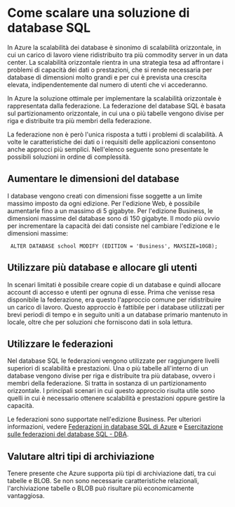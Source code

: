 <properties linkid="manage-services-how-to-scale-a-sqldb" urlDisplayName="How to scale" pageTitle="How to scale a SQL Database - Azure" metaKeywords="" description="Learn about options for scaling your SQL Database in Azure." metaCanonical="" services="sql-database" documentationCenter="" title="How to Scale a SQL Database Solution" authors="" solutions="" manager="" editor="" />

Come scalare una soluzione di database SQL
==========================================

In Azure la scalabilità dei database è sinonimo di scalabilità orizzontale, in cui un carico di lavoro viene ridistribuito tra più commodity server in un data center. La scalabilità orizzontale rientra in una strategia tesa ad affrontare i problemi di capacità dei dati o prestazioni, che si rende necessaria per database di dimensioni molto grandi e per cui è prevista una crescita elevata, indipendentemente dal numero di utenti che vi accederanno.

In Azure la soluzione ottimale per implementare la scalabilità orizzontale è rappresentata dalla federazione. La federazione del database SQL è basata sul partizionamento orizzontale, in cui una o più tabelle vengono divise per riga e distribuite tra più membri della federazione.

La federazione non è però l'unica risposta a tutti i problemi di scalabilità. A volte le caratteristiche dei dati o i requisiti delle applicazioni consentono anche approcci più semplici. Nell'elenco seguente sono presentate le possibili soluzioni in ordine di complessità.

Aumentare le dimensioni del database
------------------------------------

I database vengono creati con dimensioni fisse soggette a un limite massimo imposto da ogni edizione. Per l'edizione Web, è possibile aumentarle fino a un massimo di 5 gigabyte. Per l'edizione Business, le dimensioni massime del database sono di 150 gigabyte. Il modo più ovvio per incrementare la capacità dei dati consiste nel cambiare l'edizione e le dimensioni massime:

     ALTER DATABASE school MODIFY (EDITION = 'Business', MAXSIZE=10GB);

Utilizzare più database e allocare gli utenti
---------------------------------------------

In scenari limitati è possibile creare copie di un database e quindi allocare account di accesso e utenti per ognuna di esse. Prima che venisse resa disponibile la federazione, era questo l'approccio comune per ridistribuire un carico di lavoro. Questo approccio è fattibile per i database utilizzati per brevi periodi di tempo e in seguito uniti a un database primario mantenuto in locale, oltre che per soluzioni che forniscono dati in sola lettura.

Utilizzare le federazioni
-------------------------

Nel database SQL le federazioni vengono utilizzate per raggiungere livelli superiori di scalabilità e prestazioni. Una o più tabelle all'interno di un database vengono divise per riga e distribuite tra più database, ovvero i membri della federazione. Si tratta in sostanza di un partizionamento orizzontale. I principali scenari in cui questo approccio risulta utile sono quelli in cui è necessario ottenere scalabilità e prestazioni oppure gestire la capacità.

Le federazioni sono supportate nell'edizione Business. Per ulteriori informazioni, vedere [Federazioni in database SQL di Azure](http://msdn.microsoft.com/it-it/library/windowsazure/hh597452.aspx) e [Esercitazione sulle federazioni del database SQL - DBA](http://msdn.microsoft.com/it-it/library/windowsazure/hh778416.aspx).

Valutare altri tipi di archiviazione
------------------------------------

Tenere presente che Azure supporta più tipi di archiviazione dati, tra cui tabelle e BLOB. Se non sono necessarie caratteristiche relazionali, l'archiviazione tabelle o BLOB può risultare più economicamente vantaggiosa.

